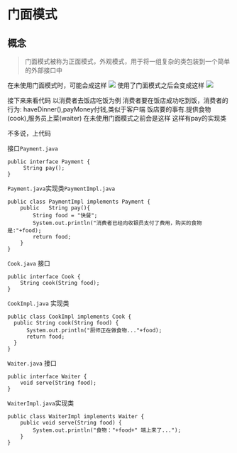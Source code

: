 # 门面模式
## 概念
> 门面模式被称为正面模式，外观模式，用于将一组复杂的类包装到一个简单的外部接口中

在未使用门面模式时，可能会成这样
![](images/nofacade.png)
使用了门面模式之后会变成这样
![](images/facade.png)

接下来来看代码
以消费者去饭店吃饭为例
消费者要在饭店成功吃到饭，消费者的行为:
haveDinner(),payMoney付钱,类似于客户端
饭店要的事有.提供食物(cook),服务员上菜(waiter)
在未使用门面模式之前会是这样
这样有pay的实现类


不多说，上代码

接口`Payment.java`

```
public interface Payment {
     String pay();
}

```

`Payment.java`实现类`PaymentImpl.java`

```
public class PaymentImpl implements Payment {
    public   String pay(){
        String food = "快餐";
        System.out.println("消费者已经向收银员支付了费用，购买的食物是:"+food);
        return food;
    }
}

```
`Cook.java` 接口

```
public interface Cook {
    String cook(String food);
}

```
`CookImpl.java` 实现类
```
public class CookImpl implements Cook {
  public String cook(String food) {
      System.out.println("厨师正在做食物..."+food);
      return food;
  }
}
```
`Waiter.java` 接口
```
public interface Waiter {
    void serve(String food);
}

```

`WaiterImpl.java`实现类
```
public class WaiterImpl implements Waiter {
    public void serve(String food) {
        System.out.println("食物："+food+" 端上来了...");
    }
}
```
